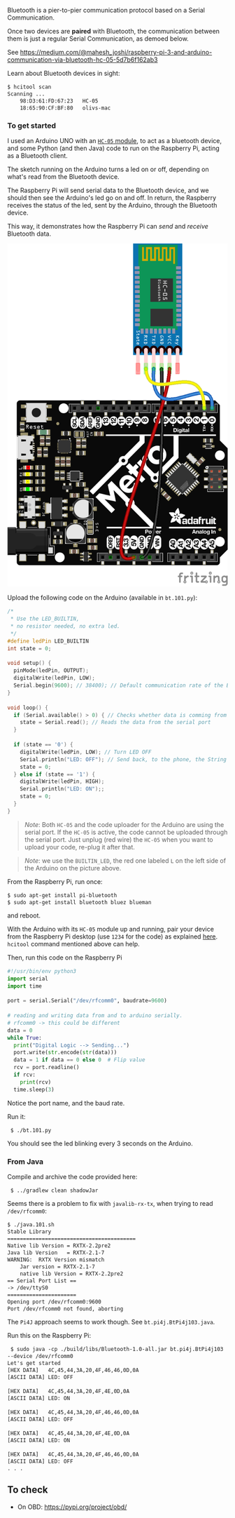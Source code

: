 Bluetooth is a pier-to-pier communication protocol based on a Serial Communication.

Once two devices are **paired** with Bluetooth, the communication between them is just a regular Serial Communication, as demoed below. 

See <https://medium.com/@mahesh_joshi/raspberry-pi-3-and-arduino-communication-via-bluetooth-hc-05-5d7b6f162ab3>

Learn about Bluetooth devices in sight:
```
$ hcitool scan
Scanning ...
	98:D3:61:FD:67:23	HC-05
	18:65:90:CF:BF:80	olivs-mac
```

### To get started
I used an Arduino UNO with an [`HC-05` module](https://www.allelectronics.com/item/hc-05/hc-05-bluetooth-module/1.html), to act as a bluetooth device,
and some Python (and then Java) code to run on the Raspberry Pi, acting as a Bluetooth client.

The sketch running on the Arduino turns a led on or off, depending on what's read from the Bluetooth device.

The Raspberry Pi will send serial data to the Bluetooth device, and we should then see the Arduino's led go on and off.
In return, the Raspberry receives the status of the led, sent by the Arduino, through the Bluetooth device.

This way, it demonstrates how the Raspberry Pi can _send_ and _receive_ Bluetooth data.   

![Wiring](./Arduino.HC-05_bb.png)

Upload the following code on the Arduino (available in `bt.101.py`):
```c
/*
 * Use the LED_BUILTIN, 
 * no resistor needed, no extra led.
 */
#define ledPin LED_BUILTIN
int state = 0;

void setup() {
  pinMode(ledPin, OUTPUT);
  digitalWrite(ledPin, LOW);
  Serial.begin(9600); // 38400); // Default communication rate of the Bluetooth module
}

void loop() {
  if (Serial.available() > 0) { // Checks whether data is comming from the serial port
    state = Serial.read(); // Reads the data from the serial port
  }

  if (state == '0') {
    digitalWrite(ledPin, LOW); // Turn LED OFF
    Serial.println("LED: OFF"); // Send back, to the phone, the String "LED: ON"
    state = 0;
  } else if (state == '1') {
    digitalWrite(ledPin, HIGH);
    Serial.println("LED: ON");;
    state = 0;
  }
}
```
> _Note_: Both `HC-05` and the code uploader for the Arduino are using the serial port. If
> the `HC-05` is active, the code cannot be uploaded through the serial port.
> Just unplug (red wire) the `HC-05` when you want to upload your code, re-plug it after that.

> _Note_: we use the `BUILTIN_LED`, the red one labeled `L` on the left side of the Arduino on the picture above.

From the Raspberry Pi, run once:
```
$ sudo apt-get install pi-bluetooth
$ sudo apt-get install bluetooth bluez blueman
```
and reboot.

With the Arduino with its `HC-05` module up and running, pair your device from the Raspberry Pi desktop (use `1234` for the code) as explained [here](https://medium.com/@mahesh_joshi/raspberry-pi-3-and-arduino-communication-via-bluetooth-hc-05-5d7b6f162ab3).
`hcitool` command mentioned above can help.

Then, run this code on the Raspberry Pi
```python
#!/usr/bin/env python3
import serial
import time

port = serial.Serial("/dev/rfcomm0", baudrate=9600)
 
# reading and writing data from and to arduino serially.                                      
# rfcomm0 -> this could be different
data = 0
while True:
  print("Digital Logic --> Sending...")
  port.write(str.encode(str(data)))
  data = 1 if data == 0 else 0  # Flip value
  rcv = port.readline()
  if rcv:
    print(rcv)
  time.sleep(3)
```
Notice the port name, and the baud rate.

Run it:
```
 $ ./bt.101.py
```
You should see the led blinking every 3 seconds on the Arduino.

### From Java
Compile and archive the code provided here:
```
 $ ../gradlew clean shadowJar
```

Seems there is a problem to fix with `javalib-rx-tx`, when trying to read `/dev/rfcomm0`:
```
$ ./java.101.sh 
Stable Library
=========================================
Native lib Version = RXTX-2.2pre2
Java lib Version   = RXTX-2.1-7
WARNING:  RXTX Version mismatch
	Jar version = RXTX-2.1-7
	native lib Version = RXTX-2.2pre2
== Serial Port List ==
-> /dev/ttyS0
======================
Opening port /dev/rfcomm0:9600
Port /dev/rfcomm0 not found, aborting
```
The `Pi4J` approach seems to work though. See `bt.pi4j.BtPi4j103.java`.

Run this on the Raspberry Pi:
```
 $ sudo java -cp ./build/libs/Bluetooth-1.0-all.jar bt.pi4j.BtPi4j103 --device /dev/rfcomm0
Let's get started
[HEX DATA]   4C,45,44,3A,20,4F,46,46,0D,0A
[ASCII DATA] LED: OFF

[HEX DATA]   4C,45,44,3A,20,4F,4E,0D,0A
[ASCII DATA] LED: ON

[HEX DATA]   4C,45,44,3A,20,4F,46,46,0D,0A
[ASCII DATA] LED: OFF

[HEX DATA]   4C,45,44,3A,20,4F,4E,0D,0A
[ASCII DATA] LED: ON

[HEX DATA]   4C,45,44,3A,20,4F,46,46,0D,0A
[ASCII DATA] LED: OFF
. . .
```

## To check
- On OBD: <https://pypi.org/project/obd/>
